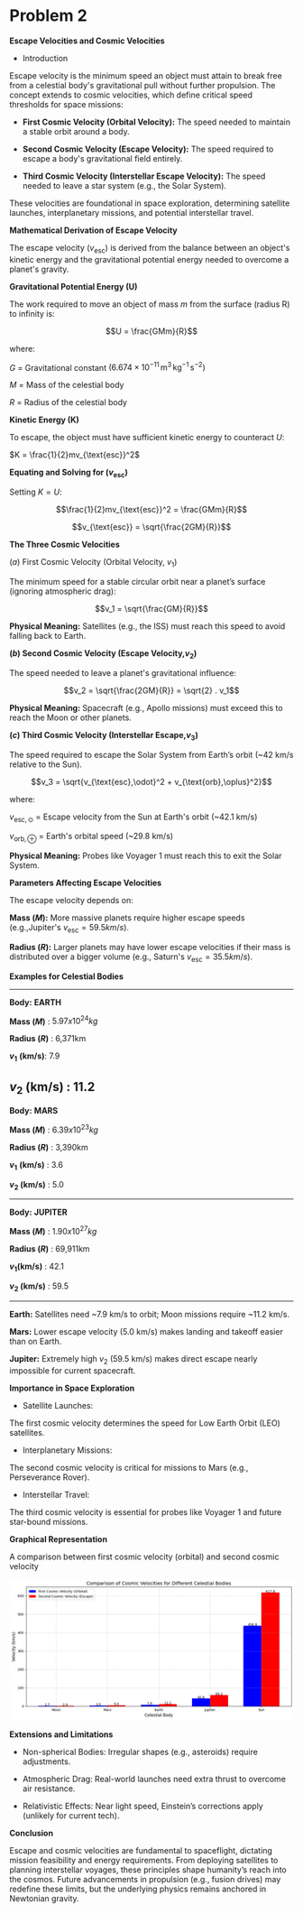 # Problem 2

**Escape Velocities and Cosmic Velocities**

-  Introduction

Escape velocity is the minimum speed an object must attain to break free from a celestial body's gravitational pull without further propulsion. The concept extends to cosmic velocities, which define critical speed thresholds for space missions:

- **First Cosmic Velocity (Orbital Velocity):** The speed needed to maintain a stable orbit around a body.

- **Second Cosmic Velocity (Escape Velocity):** The speed required to escape a body's gravitational field entirely.

- **Third Cosmic Velocity (Interstellar Escape Velocity):** The speed needed to leave a star system (e.g., the Solar System).

These velocities are foundational in space exploration, determining satellite launches, interplanetary missions, and potential interstellar travel.

**Mathematical Derivation of Escape Velocity**

The escape velocity $(v_\text{esc})$ is derived from the balance between an object's kinetic energy and the gravitational potential energy needed to overcome a planet's gravity.

**Gravitational Potential Energy (U)**

The work required to move an object of mass $m$ from the surface (radius R) to infinity is:

$$U = \frac{GMm}{R}$$

where:

$G$ = Gravitational constant $(6.674 \times 10^{-11} \, \text{m}^3 \, \text{kg}^{-1} \, \text{s}^{-2})$

$M$ = Mass of the celestial body

$R$ = Radius of the celestial body

**Kinetic Energy (K)**

To escape, the object must have sufficient kinetic energy to counteract 
$U$:

$K = \frac{1}{2}mv_{\text{esc}}^2$

**Equating and Solving for $(v_\text{esc})$**

Setting $K=U:$

$$\frac{1}{2}mv_{\text{esc}}^2 = \frac{GMm}{R}$$

$$v_{\text{esc}} = \sqrt{\frac{2GM}{R}}$$

**The Three Cosmic Velocities**

$(a)$ First Cosmic Velocity (Orbital Velocity, $v_1$)

The minimum speed for a stable circular orbit near a planet’s surface (ignoring atmospheric drag):

$$v_1 = \sqrt{\frac{GM}{R}}$$

**Physical Meaning:** Satellites (e.g., the ISS) must reach this speed to avoid falling back to Earth.

**$(b)$ Second Cosmic Velocity (Escape Velocity,$v_2$)**


The speed needed to leave a planet's gravitational influence:

$$v_2 = \sqrt{\frac{2GM}{R}} = \sqrt{2} . v_1$$

**Physical Meaning:** Spacecraft (e.g., Apollo missions) must exceed this to reach the Moon or other planets.


**$(c)$ Third Cosmic Velocity (Interstellar Escape,$v_3$)**


The speed required to escape the Solar System from Earth’s orbit (~42 km/s relative to the Sun).


$$v_3 = \sqrt{v_{\text{esc},\odot}^2 + v_{\text{orb},\oplus}^2}$$

where:

$v_{\text{esc},\odot}$ = Escape velocity from the Sun at Earth's orbit (~42.1 km/s)

$v_{\text{orb},\oplus}$ = Earth's orbital speed (~29.8 km/s)

**Physical Meaning:** Probes like Voyager 1 must reach this to exit the Solar System.

**Parameters Affecting Escape Velocities**

The escape velocity depends on:

**Mass $(M)$:** More massive planets require higher escape speeds (e.g.,Jupiter's $v_{\text{esc}}=59.5km/s$).

**Radius $(R)$:** Larger planets may have lower escape velocities if their mass is distributed over a bigger volume (e.g., Saturn's $v_{\text{esc}} =35.5km/s$).

**Examples for Celestial Bodies**

----------------------------------------------------------------------------------

**Body:** **EARTH**

**Mass $(M)$** : $5.97 x 10^24kg$

**Radius $(R)$** : 6,371km

**$v_1$** **(km/s)**: 7.9

**$v_2$** **(km/s)** : 11.2
----------------------------------------------------------------------------------

**Body:** **MARS**

**Mass $(M)$** : $6.39 x 10^23kg$

**Radius $(R)$** : 3,390km

**$v_1$** **(km/s)** : 3.6

**$v_2$ (km/s)** : 5.0

---------------------------------------------------------------------------------
**Body:** **JUPITER**

**Mass $(M)$** : $1.90 x 10^27kg$

**Radius $(R)$** : 69,911km

**$v_1$(km/s)** : 42.1

**$v_2$ (km/s)** : 59.5

-------------------------------------------------------------

**Earth:** Satellites need ~7.9 km/s to orbit; Moon missions require ~11.2 km/s.

**Mars:** Lower escape velocity (5.0 km/s) makes landing and takeoff easier than on Earth.

**Jupiter:** Extremely high $v_2$ (59.5 km/s) makes direct escape nearly impossible for current spacecraft.

**Importance in Space Exploration**

 - Satellite Launches:

 The first cosmic velocity determines the speed for Low Earth Orbit (LEO) satellites.

 - Interplanetary Missions:

 The second cosmic velocity is critical for missions to Mars (e.g., Perseverance Rover).

 - Interstellar Travel:

 The third cosmic velocity is essential for probes like Voyager 1 and future star-bound missions.

**Graphical Representation**

A comparison between first cosmic velocity (orbital) and second cosmic velocity 

![alt text](image-1.png)

**Extensions and Limitations**

- Non-spherical Bodies: Irregular shapes (e.g., asteroids) require adjustments.

- Atmospheric Drag: Real-world launches need extra thrust to overcome air resistance.

- Relativistic Effects: Near light speed, Einstein’s corrections apply (unlikely for current tech).

**Conclusion**

Escape and cosmic velocities are fundamental to spaceflight, dictating mission feasibility and energy requirements. From deploying satellites to planning interstellar voyages, these principles shape humanity’s reach into the cosmos. Future advancements in propulsion (e.g., fusion drives) may redefine these limits, but the underlying physics remains anchored in Newtonian gravity.














